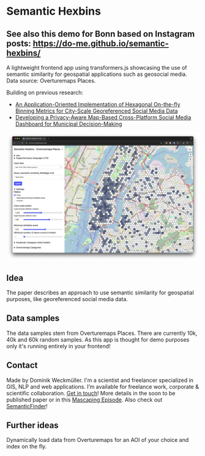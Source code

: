 # Semantic Hexbins

## See also this demo for Bonn based on Instagram posts: https://do-me.github.io/semantic-hexbins/

A lightweight frontend app using transformers.js showcasing the use of semantic similarity for geospatial applications such as geosocial media. Data source: Overturemaps Places.

Building on previous research:

- [An Application-Oriented Implementation of Hexagonal On-the-fly Binning Metrics for City-Scale Georeferenced Social Media Data](https://isprs-archives.copernicus.org/articles/XLVIII-4-W7-2023/253/2023/)
- [Developing a Privacy-Aware Map-Based Cross-Platform Social Media Dashboard for Municipal Decision-Making](https://isprs-archives.copernicus.org/articles/XLVIII-4-W1-2022/545/2022/)


![](overturemaps_hexbins_ny.png)

## Idea 

The paper describes an approach to use semantic similarity for geospatial purposes, like georeferenced social media data.

## Data samples

The data samples stem from Overturemaps Places. There are currently 10k, 40k and 60k random samples. As this app is thought for demo purposes only it's running entirely in your frontend! 

## Contact 
Made by Dominik Weckmüller. I'm a scientist and freelancer specialized in GIS, NLP and web applications. I’m available for freelance work, corporate & scientific collaboration. [Get in touch](https://www.linkedin.com/in/dominik-weckm%C3%BCller/)!
More details in the soon to be published paper or in this [Mascaping Episode](https://mapscaping.com/podcast/semantic-search-for-geospatial/). Also check out [SemanticFinder](https://do-me.github.io/SemanticFinder/)!

## Further ideas 
Dynamically load data from Overturemaps for an AOI of your choice and index on the fly. 